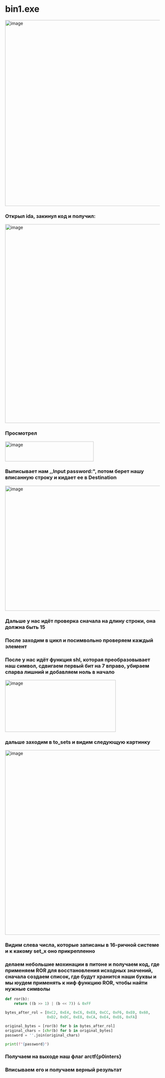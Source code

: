 # bin1.exe

<img width="1095" height="605" alt="image" src="https://github.com/user-attachments/assets/3f4ebce6-41cd-4dd9-ab86-4a7c94bc6adf" />

### Открыл ida, закинул код и получил:

<img width="918" height="647" alt="image" src="https://github.com/user-attachments/assets/9d4d59c6-3b5c-45e0-95c4-8bc6567fc93f" />

### Просмотрел

<img width="288" height="65" alt="image" src="https://github.com/user-attachments/assets/0c1e4dce-0d01-45c3-92d3-570a1f06c407" />

### Выписывает нам ,,Input password:", потом берет нашу вписанную строку и кидает ее в Destination

<img width="586" height="407" alt="image" src="https://github.com/user-attachments/assets/bc05f5e4-36d5-42f2-a959-98075917bb91" />

### Дальше у нас идёт проверка сначала на длину строки, она должна быть 15
### После заходим в цикл и посимвольно проверяем каждый элемент 
### После у нас идёт функция shl, которая преобразовывает наш символ, сдвигаем первый бит на 7 вправо, убираем спарва лишний и добавляем ноль в начало

<img width="360" height="169" alt="image" src="https://github.com/user-attachments/assets/56fe3dad-bacb-477b-9123-36a1362a0622" />

### дальше заходим в to_sets и видим следующую картинку

<img width="664" height="601" alt="image" src="https://github.com/user-attachments/assets/47e4426d-661a-4083-ab78-21d53811ce7b" />

### Видим слева числа, которые записаны в 16-ричной системе и к какому set_x оно прикрепленно
### делаем небольшие мохинации в питоне и получаем код, где применяем ROR для восстановления исходных значений, сначала создаем список, где будут хранится наши буквы и мы юудем применять к ниф функцию ROR, чтобы найти нужные символы

```python
def ror(b):
    return ((b >> 1) | (b << 7)) & 0xFF

bytes_after_rol = [0xC2, 0xE4, 0xC6, 0xE8, 0xCC, 0xF6, 0xE0, 0x60,
                   0xD2, 0xDC, 0xE8, 0xCA, 0xE4, 0xE6, 0xFA]

original_bytes = [ror(b) for b in bytes_after_rol]
original_chars = [chr(b) for b in original_bytes]
password = ''.join(original_chars)

print(f"{password}")
```

### Получаем на выходе наш флаг arctf{p0inters}
### Вписываем его и получаем верный результат
